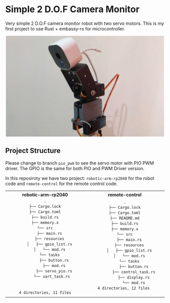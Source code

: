 # Simple 2 D.O.F Camera Monitor
Very simple 2 D.O.F camera monitor robot with two servo motors. 
This is my first project to use Rust + embassy-rs for microcontroller.

<p align="center">
    <img src="img/camera-robot.JPG" width="500">
</p>

## Project Structure
Please change to branch `pio_pwm` to see the servo motor with PIO PWM driver. The GPIO is the same for both PIO and PWM Driver version.

In this reposiroty we have two project: `robotic-arm-rp2040` for the robot code and `remote-control` for the remote control code.

<div style="text-align:center">
<table>
  <tr> 
    <th width = 250px> robotic-arm-rp2040 </th>
    <th width = 250px> remote-control </th>
  </tr>
  <tr> 
    <td class="top-aligned"> 
<code style="vertical-align:top">.
├── Cargo.lock
├── Cargo.toml
├── build.rs
├── memory.x
└── src
    ├── main.rs
    ├── resources
    │   ├── gpio_list.rs
    │   └── mod.rs
    └── tasks
        ├── button.rs
        ├── mod.rs
        ├── servo_pio.rs
        └── uart_task.rs  
<br>
4 directories, 11 files
</code>
    </td> 
    <td style="vertical-align:top"> 
<code class = "language-bash">.
├── Cargo.lock
├── Cargo.toml
├── README.md
├── build.rs
├── memory.x
└── src
    ├── main.rs
    ├── resources
    │   ├── gpio_list.rs
    │   └── mod.rs
    └── tasks
        ├── button.rs
        ├── control_task.rs
        ├── display.rs
        └── mod.rs
4 directories, 12 files </code>
    </td>
  </tr>
</table>
</div>
